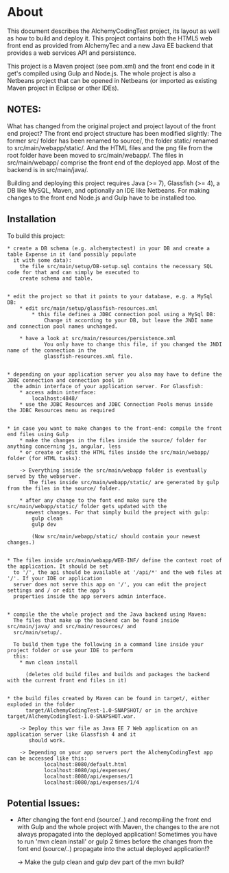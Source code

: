 About
=====

This document describes the AlchemyCodingTest project, its layout as well as how to build and deploy it.
This project contains both the HTML5 web front end as provided from AlchemyTec and a new Java EE backend
that provides a web services API and persistence. 

This project is a Maven project (see pom.xml) and the front end code in it get's compiled using Gulp and Node.js.
The whole project is also a Netbeans project that can be opened in Netbeans (or imported as existing Maven
project in Eclipse or other IDEs).



NOTES:
------

What has changed from the original project and project layout of the front end project?
The front end project structure has been modified slightly: The former src/ folder has been renamed to source/,
the folder static/ renamed to src/main/webapp/static/. And the HTML files and the png file from the root folder 
have been moved to src/main/webapp/. The files in src/main/webapp/ comprise the front end of the deployed app.
Most of the backend is in src/main/java/.



Building and deploying this project requires Java (>= 7), Glassfish (>= 4), a DB like MySQL, Maven, and optionally
an IDE like Netbeans. For making changes to the front end Node.js and Gulp have to be installed too.



Installation
------------

To build this project:

    * create a DB schema (e.g. alchemytectest) in your DB and create a table Expense in it (and possibly populate
      it with some data):
        the file src/main/setup/DB-setup.sql contains the necessary SQL code for that and can simply be executed to
        create schema and table.


    * edit the project so that it points to your database, e.g. a MySql DB:            
        * edit src/main/setup/glassfish-resources.xml
            * this file defines a JDBC connection pool using a MySql DB:
                Change it according to your DB, but leave the JNDI name and connection pool names unchanged.

        * have a look at src/main/resources/persistence.xml
                You only have to change this file, if you changed the JNDI name of the connection in the
                glassfish-resources.xml file.

    
    * depending on your application server you also may have to define the JDBC connection and connection pool in
      the admin interface of your application server. For Glassfish:
        * access admin interface:
            localhost:4848/
        * use the JDBC Resources and JDBC Connection Pools menus inside the JDBC Resources menu as required


    * in case you want to make changes to the front-end: compile the front end files using Gulp
        * make the changes in the files inside the source/ folder for anything concerning js, angular, less
        * or create or edit the HTML files inside the src/main/webapp/ folder (for HTML tasks):

        -> Everything inside the src/main/webapp folder is eventually served by the webserver.
           The files inside src/main/webapp/static/ are generated by gulp from the files in the source/ folder.
           
        * after any change to the font end make sure the src/main/webapp/static/ folder gets updated with the
          newest changes. For that simply build the project with gulp:
            gulp clean
            gulp dev

            (Now src/main/webapp/static/ should contain your newest changes.)


    * The files inside src/main/webapp/WEB-INF/ define the context root of the application. It should be set
      to '/', the api should be available at '/api/*' and the web files at '/'. If your IDE or application
      server does not serve this app on '/', you can edit the project settings and / or edit the app's
      properties inside the app servers admin interface.


    * compile the the whole project and the Java backend using Maven:
      The files that make up the backend can be found inside src/main/java/ and src/main/resources/ and 
      src/main/setup/. 

      To build them type the following in a command line inside your project folder or use your IDE to perform
      this:
        * mvn clean install
       
          (deletes old build files and builds and packages the backend with the current front end files in it)
      

    * the build files created by Maven can be found in target/, either exploded in the folder
          target/AlchemyCodingTest-1.0-SNAPSHOT/ or in the archive target/AlchemyCodingTest-1.0-SNAPSHOT.war.

        -> Deploy this war file as Java EE 7 Web application on an application server like Glassfish 4 and it
           should work.

        -> Depending on your app servers port the AlchemyCodingTest app can be accessed like this:
                localhost:8080/default.html
                localhost:8080/api/expenses/
                localhost:8080/api/expenses/1
                localhost:8080/api/expenses/1/4






Potential Issues:
----------------
* After changing the font end (source/..) and recompiling the front end with Gulp and the whole project with Maven,
  the changes to the are not always propagated into the deployed application!
  Sometimes you have to run 'mvn clean install' or gulp 2 times before the changes from the font end (source/..)
  propagate into the actual deployed application!?

    -> Make the gulp clean and gulp dev part of the mvn build?
  
